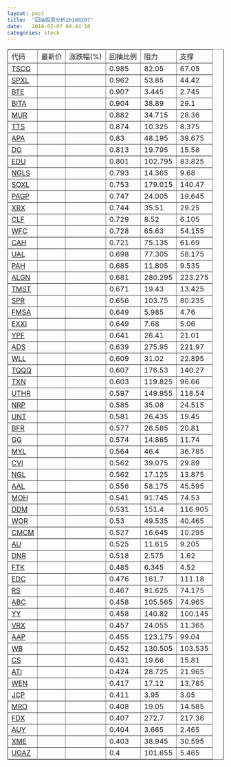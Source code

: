 ```yaml
---
layout: post
title:  "回抽股票分析20180207"
date:   2018-02-07 04:44:10
categories: stock
---
```

<script type="text/javascript">
var stockList = []
stockList.push('gb_tsco');
stockList.push('gb_spxl');
stockList.push('gb_bte');
stockList.push('gb_bita');
stockList.push('gb_mur');
stockList.push('gb_tts');
stockList.push('gb_apa');
stockList.push('gb_do');
stockList.push('gb_edu');
stockList.push('gb_ngls');
stockList.push('gb_soxl');
stockList.push('gb_pagp');
stockList.push('gb_xrx');
stockList.push('gb_clf');
stockList.push('gb_wfc');
stockList.push('gb_cah');
stockList.push('gb_ual');
stockList.push('gb_pah');
stockList.push('gb_algn');
stockList.push('gb_tmst');
stockList.push('gb_spr');
stockList.push('gb_fmsa');
stockList.push('gb_exxi');
stockList.push('gb_ypf');
stockList.push('gb_ads');
stockList.push('gb_wll');
stockList.push('gb_tqqq');
stockList.push('gb_txn');
stockList.push('gb_uthr');
stockList.push('gb_nrp');
stockList.push('gb_unt');
stockList.push('gb_bfr');
stockList.push('gb_gg');
stockList.push('gb_myl');
stockList.push('gb_cvi');
stockList.push('gb_ngl');
stockList.push('gb_aal');
stockList.push('gb_moh');
stockList.push('gb_ddm');
stockList.push('gb_wor');
stockList.push('gb_cmcm');
stockList.push('gb_au');
stockList.push('gb_dnr');
stockList.push('gb_ftk');
stockList.push('gb_edc');
stockList.push('gb_rs');
stockList.push('gb_abc');
stockList.push('gb_yy');
stockList.push('gb_vrx');
stockList.push('gb_aap');
stockList.push('gb_wb');
stockList.push('gb_cs');
stockList.push('gb_ati');
stockList.push('gb_wen');
stockList.push('gb_jcp');
stockList.push('gb_mro');
stockList.push('gb_fdx');
stockList.push('gb_auy');
stockList.push('gb_xme');
stockList.push('gb_ugaz');
</script>
<table border="1">
 <tr>
 <td>代码</td>
 <td>最新价</td>
 <td>涨跌幅(%)</td>
 <td>回抽比例</td>
 <td>阻力</td>
 <td>支撑</td>
</tr>
  <tr id="tsco">
  <td><a href="http://stock.finance.sina.com.cn/usstock/quotes/TSCO.html" target="_blank">TSCO</a></td><td></td><td></td><td>0.985</td><td>82.05</td><td>67.05</td></tr>
  <tr id="spxl">
  <td><a href="http://stock.finance.sina.com.cn/usstock/quotes/SPXL.html" target="_blank">SPXL</a></td><td></td><td></td><td>0.962</td><td>53.85</td><td>44.42</td></tr>
  <tr id="bte">
  <td><a href="http://stock.finance.sina.com.cn/usstock/quotes/BTE.html" target="_blank">BTE</a></td><td></td><td></td><td>0.907</td><td>3.445</td><td>2.745</td></tr>
  <tr id="bita">
  <td><a href="http://stock.finance.sina.com.cn/usstock/quotes/BITA.html" target="_blank">BITA</a></td><td></td><td></td><td>0.904</td><td>38.89</td><td>29.1</td></tr>
  <tr id="mur">
  <td><a href="http://stock.finance.sina.com.cn/usstock/quotes/MUR.html" target="_blank">MUR</a></td><td></td><td></td><td>0.882</td><td>34.715</td><td>28.36</td></tr>
  <tr id="tts">
  <td><a href="http://stock.finance.sina.com.cn/usstock/quotes/TTS.html" target="_blank">TTS</a></td><td></td><td></td><td>0.874</td><td>10.325</td><td>8.375</td></tr>
  <tr id="apa">
  <td><a href="http://stock.finance.sina.com.cn/usstock/quotes/APA.html" target="_blank">APA</a></td><td></td><td></td><td>0.83</td><td>48.195</td><td>39.675</td></tr>
  <tr id="do">
  <td><a href="http://stock.finance.sina.com.cn/usstock/quotes/DO.html" target="_blank">DO</a></td><td></td><td></td><td>0.813</td><td>19.795</td><td>15.58</td></tr>
  <tr id="edu">
  <td><a href="http://stock.finance.sina.com.cn/usstock/quotes/EDU.html" target="_blank">EDU</a></td><td></td><td></td><td>0.801</td><td>102.795</td><td>83.825</td></tr>
  <tr id="ngls">
  <td><a href="http://stock.finance.sina.com.cn/usstock/quotes/NGLS.html" target="_blank">NGLS</a></td><td></td><td></td><td>0.793</td><td>14.365</td><td>9.68</td></tr>
  <tr id="soxl">
  <td><a href="http://stock.finance.sina.com.cn/usstock/quotes/SOXL.html" target="_blank">SOXL</a></td><td></td><td></td><td>0.753</td><td>179.015</td><td>140.47</td></tr>
  <tr id="pagp">
  <td><a href="http://stock.finance.sina.com.cn/usstock/quotes/PAGP.html" target="_blank">PAGP</a></td><td></td><td></td><td>0.747</td><td>24.005</td><td>19.645</td></tr>
  <tr id="xrx">
  <td><a href="http://stock.finance.sina.com.cn/usstock/quotes/XRX.html" target="_blank">XRX</a></td><td></td><td></td><td>0.744</td><td>35.51</td><td>29.25</td></tr>
  <tr id="clf">
  <td><a href="http://stock.finance.sina.com.cn/usstock/quotes/CLF.html" target="_blank">CLF</a></td><td></td><td></td><td>0.729</td><td>8.52</td><td>6.105</td></tr>
  <tr id="wfc">
  <td><a href="http://stock.finance.sina.com.cn/usstock/quotes/WFC.html" target="_blank">WFC</a></td><td></td><td></td><td>0.728</td><td>65.63</td><td>54.155</td></tr>
  <tr id="cah">
  <td><a href="http://stock.finance.sina.com.cn/usstock/quotes/CAH.html" target="_blank">CAH</a></td><td></td><td></td><td>0.721</td><td>75.135</td><td>61.69</td></tr>
  <tr id="ual">
  <td><a href="http://stock.finance.sina.com.cn/usstock/quotes/UAL.html" target="_blank">UAL</a></td><td></td><td></td><td>0.698</td><td>77.305</td><td>58.175</td></tr>
  <tr id="pah">
  <td><a href="http://stock.finance.sina.com.cn/usstock/quotes/PAH.html" target="_blank">PAH</a></td><td></td><td></td><td>0.685</td><td>11.805</td><td>9.535</td></tr>
  <tr id="algn">
  <td><a href="http://stock.finance.sina.com.cn/usstock/quotes/ALGN.html" target="_blank">ALGN</a></td><td></td><td></td><td>0.681</td><td>280.295</td><td>223.275</td></tr>
  <tr id="tmst">
  <td><a href="http://stock.finance.sina.com.cn/usstock/quotes/TMST.html" target="_blank">TMST</a></td><td></td><td></td><td>0.671</td><td>19.43</td><td>13.425</td></tr>
  <tr id="spr">
  <td><a href="http://stock.finance.sina.com.cn/usstock/quotes/SPR.html" target="_blank">SPR</a></td><td></td><td></td><td>0.656</td><td>103.75</td><td>80.235</td></tr>
  <tr id="fmsa">
  <td><a href="http://stock.finance.sina.com.cn/usstock/quotes/FMSA.html" target="_blank">FMSA</a></td><td></td><td></td><td>0.649</td><td>5.985</td><td>4.76</td></tr>
  <tr id="exxi">
  <td><a href="http://stock.finance.sina.com.cn/usstock/quotes/EXXI.html" target="_blank">EXXI</a></td><td></td><td></td><td>0.649</td><td>7.68</td><td>5.06</td></tr>
  <tr id="ypf">
  <td><a href="http://stock.finance.sina.com.cn/usstock/quotes/YPF.html" target="_blank">YPF</a></td><td></td><td></td><td>0.641</td><td>26.41</td><td>21.01</td></tr>
  <tr id="ads">
  <td><a href="http://stock.finance.sina.com.cn/usstock/quotes/ADS.html" target="_blank">ADS</a></td><td></td><td></td><td>0.639</td><td>275.95</td><td>221.97</td></tr>
  <tr id="wll">
  <td><a href="http://stock.finance.sina.com.cn/usstock/quotes/WLL.html" target="_blank">WLL</a></td><td></td><td></td><td>0.609</td><td>31.02</td><td>22.895</td></tr>
  <tr id="tqqq">
  <td><a href="http://stock.finance.sina.com.cn/usstock/quotes/TQQQ.html" target="_blank">TQQQ</a></td><td></td><td></td><td>0.607</td><td>176.53</td><td>140.27</td></tr>
  <tr id="txn">
  <td><a href="http://stock.finance.sina.com.cn/usstock/quotes/TXN.html" target="_blank">TXN</a></td><td></td><td></td><td>0.603</td><td>119.825</td><td>96.66</td></tr>
  <tr id="uthr">
  <td><a href="http://stock.finance.sina.com.cn/usstock/quotes/UTHR.html" target="_blank">UTHR</a></td><td></td><td></td><td>0.597</td><td>149.955</td><td>118.54</td></tr>
  <tr id="nrp">
  <td><a href="http://stock.finance.sina.com.cn/usstock/quotes/NRP.html" target="_blank">NRP</a></td><td></td><td></td><td>0.585</td><td>35.08</td><td>24.515</td></tr>
  <tr id="unt">
  <td><a href="http://stock.finance.sina.com.cn/usstock/quotes/UNT.html" target="_blank">UNT</a></td><td></td><td></td><td>0.581</td><td>26.435</td><td>19.45</td></tr>
  <tr id="bfr">
  <td><a href="http://stock.finance.sina.com.cn/usstock/quotes/BFR.html" target="_blank">BFR</a></td><td></td><td></td><td>0.577</td><td>26.585</td><td>20.81</td></tr>
  <tr id="gg">
  <td><a href="http://stock.finance.sina.com.cn/usstock/quotes/GG.html" target="_blank">GG</a></td><td></td><td></td><td>0.574</td><td>14.865</td><td>11.74</td></tr>
  <tr id="myl">
  <td><a href="http://stock.finance.sina.com.cn/usstock/quotes/MYL.html" target="_blank">MYL</a></td><td></td><td></td><td>0.564</td><td>46.4</td><td>36.785</td></tr>
  <tr id="cvi">
  <td><a href="http://stock.finance.sina.com.cn/usstock/quotes/CVI.html" target="_blank">CVI</a></td><td></td><td></td><td>0.562</td><td>39.075</td><td>29.89</td></tr>
  <tr id="ngl">
  <td><a href="http://stock.finance.sina.com.cn/usstock/quotes/NGL.html" target="_blank">NGL</a></td><td></td><td></td><td>0.562</td><td>17.125</td><td>13.875</td></tr>
  <tr id="aal">
  <td><a href="http://stock.finance.sina.com.cn/usstock/quotes/AAL.html" target="_blank">AAL</a></td><td></td><td></td><td>0.556</td><td>58.175</td><td>45.595</td></tr>
  <tr id="moh">
  <td><a href="http://stock.finance.sina.com.cn/usstock/quotes/MOH.html" target="_blank">MOH</a></td><td></td><td></td><td>0.541</td><td>91.745</td><td>74.53</td></tr>
  <tr id="ddm">
  <td><a href="http://stock.finance.sina.com.cn/usstock/quotes/DDM.html" target="_blank">DDM</a></td><td></td><td></td><td>0.531</td><td>151.4</td><td>116.905</td></tr>
  <tr id="wor">
  <td><a href="http://stock.finance.sina.com.cn/usstock/quotes/WOR.html" target="_blank">WOR</a></td><td></td><td></td><td>0.53</td><td>49.535</td><td>40.465</td></tr>
  <tr id="cmcm">
  <td><a href="http://stock.finance.sina.com.cn/usstock/quotes/CMCM.html" target="_blank">CMCM</a></td><td></td><td></td><td>0.527</td><td>16.645</td><td>10.295</td></tr>
  <tr id="au">
  <td><a href="http://stock.finance.sina.com.cn/usstock/quotes/AU.html" target="_blank">AU</a></td><td></td><td></td><td>0.525</td><td>11.615</td><td>9.205</td></tr>
  <tr id="dnr">
  <td><a href="http://stock.finance.sina.com.cn/usstock/quotes/DNR.html" target="_blank">DNR</a></td><td></td><td></td><td>0.518</td><td>2.575</td><td>1.62</td></tr>
  <tr id="ftk">
  <td><a href="http://stock.finance.sina.com.cn/usstock/quotes/FTK.html" target="_blank">FTK</a></td><td></td><td></td><td>0.485</td><td>6.345</td><td>4.52</td></tr>
  <tr id="edc">
  <td><a href="http://stock.finance.sina.com.cn/usstock/quotes/EDC.html" target="_blank">EDC</a></td><td></td><td></td><td>0.476</td><td>161.7</td><td>111.18</td></tr>
  <tr id="rs">
  <td><a href="http://stock.finance.sina.com.cn/usstock/quotes/RS.html" target="_blank">RS</a></td><td></td><td></td><td>0.467</td><td>91.625</td><td>74.175</td></tr>
  <tr id="abc">
  <td><a href="http://stock.finance.sina.com.cn/usstock/quotes/ABC.html" target="_blank">ABC</a></td><td></td><td></td><td>0.458</td><td>105.565</td><td>74.965</td></tr>
  <tr id="yy">
  <td><a href="http://stock.finance.sina.com.cn/usstock/quotes/YY.html" target="_blank">YY</a></td><td></td><td></td><td>0.458</td><td>140.82</td><td>100.145</td></tr>
  <tr id="vrx">
  <td><a href="http://stock.finance.sina.com.cn/usstock/quotes/VRX.html" target="_blank">VRX</a></td><td></td><td></td><td>0.457</td><td>24.055</td><td>11.365</td></tr>
  <tr id="aap">
  <td><a href="http://stock.finance.sina.com.cn/usstock/quotes/AAP.html" target="_blank">AAP</a></td><td></td><td></td><td>0.455</td><td>123.175</td><td>99.04</td></tr>
  <tr id="wb">
  <td><a href="http://stock.finance.sina.com.cn/usstock/quotes/WB.html" target="_blank">WB</a></td><td></td><td></td><td>0.452</td><td>130.505</td><td>103.535</td></tr>
  <tr id="cs">
  <td><a href="http://stock.finance.sina.com.cn/usstock/quotes/CS.html" target="_blank">CS</a></td><td></td><td></td><td>0.431</td><td>19.66</td><td>15.81</td></tr>
  <tr id="ati">
  <td><a href="http://stock.finance.sina.com.cn/usstock/quotes/ATI.html" target="_blank">ATI</a></td><td></td><td></td><td>0.424</td><td>28.725</td><td>21.965</td></tr>
  <tr id="wen">
  <td><a href="http://stock.finance.sina.com.cn/usstock/quotes/WEN.html" target="_blank">WEN</a></td><td></td><td></td><td>0.417</td><td>17.12</td><td>13.785</td></tr>
  <tr id="jcp">
  <td><a href="http://stock.finance.sina.com.cn/usstock/quotes/JCP.html" target="_blank">JCP</a></td><td></td><td></td><td>0.411</td><td>3.95</td><td>3.05</td></tr>
  <tr id="mro">
  <td><a href="http://stock.finance.sina.com.cn/usstock/quotes/MRO.html" target="_blank">MRO</a></td><td></td><td></td><td>0.408</td><td>19.05</td><td>14.585</td></tr>
  <tr id="fdx">
  <td><a href="http://stock.finance.sina.com.cn/usstock/quotes/FDX.html" target="_blank">FDX</a></td><td></td><td></td><td>0.407</td><td>272.7</td><td>217.36</td></tr>
  <tr id="auy">
  <td><a href="http://stock.finance.sina.com.cn/usstock/quotes/AUY.html" target="_blank">AUY</a></td><td></td><td></td><td>0.404</td><td>3.665</td><td>2.465</td></tr>
  <tr id="xme">
  <td><a href="http://stock.finance.sina.com.cn/usstock/quotes/XME.html" target="_blank">XME</a></td><td></td><td></td><td>0.403</td><td>38.945</td><td>30.595</td></tr>
  <tr id="ugaz">
  <td><a href="http://stock.finance.sina.com.cn/usstock/quotes/UGAZ.html" target="_blank">UGAZ</a></td><td></td><td></td><td>0.4</td><td>101.655</td><td>5.465</td></tr>
</table>
